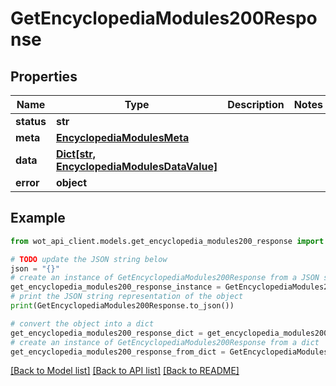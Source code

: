 # GetEncyclopediaModules200Response


## Properties

Name | Type | Description | Notes
------------ | ------------- | ------------- | -------------
**status** | **str** |  | 
**meta** | [**EncyclopediaModulesMeta**](EncyclopediaModulesMeta.md) |  | 
**data** | [**Dict[str, EncyclopediaModulesDataValue]**](EncyclopediaModulesDataValue.md) |  | 
**error** | **object** |  | 

## Example

```python
from wot_api_client.models.get_encyclopedia_modules200_response import GetEncyclopediaModules200Response

# TODO update the JSON string below
json = "{}"
# create an instance of GetEncyclopediaModules200Response from a JSON string
get_encyclopedia_modules200_response_instance = GetEncyclopediaModules200Response.from_json(json)
# print the JSON string representation of the object
print(GetEncyclopediaModules200Response.to_json())

# convert the object into a dict
get_encyclopedia_modules200_response_dict = get_encyclopedia_modules200_response_instance.to_dict()
# create an instance of GetEncyclopediaModules200Response from a dict
get_encyclopedia_modules200_response_from_dict = GetEncyclopediaModules200Response.from_dict(get_encyclopedia_modules200_response_dict)
```
[[Back to Model list]](../README.md#documentation-for-models) [[Back to API list]](../README.md#documentation-for-api-endpoints) [[Back to README]](../README.md)


